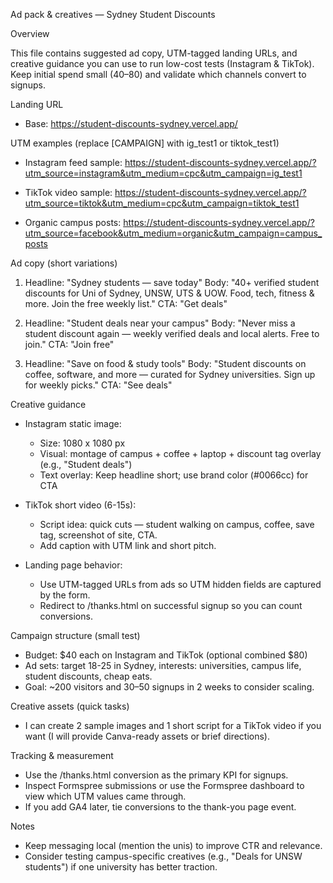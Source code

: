 Ad pack & creatives — Sydney Student Discounts

Overview

This file contains suggested ad copy, UTM-tagged landing URLs, and creative guidance you can use to run low-cost tests (Instagram & TikTok). Keep initial spend small ($40–$80) and validate which channels convert to signups.

Landing URL

- Base: https://student-discounts-sydney.vercel.app/

UTM examples (replace [CAMPAIGN] with ig_test1 or tiktok_test1)

- Instagram feed sample:
  https://student-discounts-sydney.vercel.app/?utm_source=instagram&utm_medium=cpc&utm_campaign=ig_test1

- TikTok video sample:
  https://student-discounts-sydney.vercel.app/?utm_source=tiktok&utm_medium=cpc&utm_campaign=tiktok_test1

- Organic campus posts:
  https://student-discounts-sydney.vercel.app/?utm_source=facebook&utm_medium=organic&utm_campaign=campus_posts

Ad copy (short variations)

1) Headline: "Sydney students — save today"
   Body: "40+ verified student discounts for Uni of Sydney, UNSW, UTS & UOW. Food, tech, fitness & more. Join the free weekly list."
   CTA: "Get deals"

2) Headline: "Student deals near your campus"
   Body: "Never miss a student discount again — weekly verified deals and local alerts. Free to join."
   CTA: "Join free"

3) Headline: "Save on food & study tools"
   Body: "Student discounts on coffee, software, and more — curated for Sydney universities. Sign up for weekly picks."
   CTA: "See deals"

Creative guidance

- Instagram static image:
  - Size: 1080 x 1080 px
  - Visual: montage of campus + coffee + laptop + discount tag overlay (e.g., "Student deals")
  - Text overlay: Keep headline short; use brand color (#0066cc) for CTA

- TikTok short video (6-15s):
  - Script idea: quick cuts — student walking on campus, coffee, save tag, screenshot of site, CTA.
  - Add caption with UTM link and short pitch.

- Landing page behavior:
  - Use UTM-tagged URLs from ads so UTM hidden fields are captured by the form.
  - Redirect to /thanks.html on successful signup so you can count conversions.

Campaign structure (small test)

- Budget: $40 each on Instagram and TikTok (optional combined $80)
- Ad sets: target 18-25 in Sydney, interests: universities, campus life, student discounts, cheap eats.
- Goal: ~200 visitors and 30–50 signups in 2 weeks to consider scaling.

Creative assets (quick tasks)

- I can create 2 sample images and 1 short script for a TikTok video if you want (I will provide Canva-ready assets or brief directions).

Tracking & measurement

- Use the /thanks.html conversion as the primary KPI for signups.
- Inspect Formspree submissions or use the Formspree dashboard to view which UTM values came through.
- If you add GA4 later, tie conversions to the thank-you page event.

Notes

- Keep messaging local (mention the unis) to improve CTR and relevance.
- Consider testing campus-specific creatives (e.g., "Deals for UNSW students") if one university has better traction.
